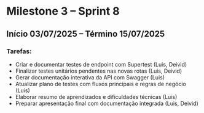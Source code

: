 # Milestone 3 – Sprint 8

## Início 03/07/2025 – Término 15/07/2025

### Tarefas:
- Criar e documentar testes de endpoint com Supertest (Luis, Deivid)
- Finalizar testes unitários pendentes nas novas rotas (Luis, Deivid)
- Gerar documentação interativa da API com Swagger (Luis)
- Atualizar plano de testes com fluxos principais e regras de negócio (Luis)
- Elaborar resumo de aprendizados e dificuldades técnicas (Luis)
- Preparar apresentação final com documentação integrada (Luis, Deivid)